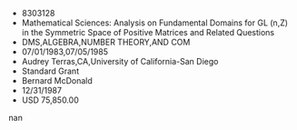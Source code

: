 
* 8303128
* Mathematical Sciences: Analysis on Fundamental Domains for GL (n,Z) in the Symmetric Space of Positive Matrices and Related Questions
* DMS,ALGEBRA,NUMBER THEORY,AND COM
* 07/01/1983,07/05/1985
* Audrey Terras,CA,University of California-San Diego
* Standard Grant
* Bernard McDonald
* 12/31/1987
* USD 75,850.00

nan
